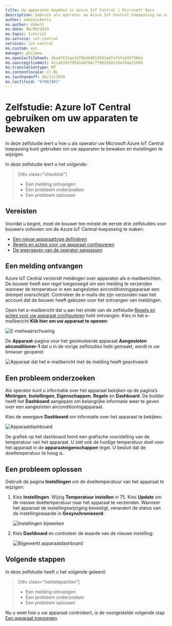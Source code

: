```yaml
---
title: Uw apparaten bewaken in Azure IoT Central | Microsoft Docs
description: Gebruik als operator uw Azure IoT Central-toepassing om uw apparaten te bewaken.
author: dominicbetts
ms.author: dobett
ms.date: 06/09/2019
ms.topic: tutorial
ms.service: iot-central
services: iot-central
ms.custom: mvc
manager: philmea
ms.openlocfilehash: d6ad7631ae32f8bd04812093a0fef4fa3d575864
ms.sourcegitcommit: 41ca82b5f95d2e07b0c7f9025b912daf0ab21909
ms.translationtype: MT
ms.contentlocale: nl-NL
ms.lasthandoff: 06/13/2019
ms.locfileid: "67067401"
---
```

# <a name="tutorial-use-azure-iot-central-to-monitor-your-devices"></a>Zelfstudie: Azure IoT Central gebruiken om uw apparaten te bewaken

In deze zelfstudie leert u hoe u als operator uw Microsoft Azure IoT Central toepassing kunt gebruiken om uw apparaten te bewaken en instellingen te wijzigen.

In deze zelfstudie leert u het volgende:

> [!div class="checklist"]
> * Een melding ontvangen
> * Een probleem onderzoeken
> * Een probleem oplossen

## <a name="prerequisites"></a>Vereisten

Voordat u begint, moet de bouwer ten minste de eerste drie zelfstudies voor bouwers voltooien om de Azure IoT Central-toepassing te maken:

* [Een nieuw apparaattype definiëren](tutorial-define-device-type.md)
* [Regels en acties voor uw apparaat configureren](tutorial-configure-rules.md)
* [De weergaven van de operator aanpassen](tutorial-customize-operator.md)

## <a name="receive-a-notification"></a>Een melding ontvangen

Azure IoT Central verzendt meldingen over apparaten als e-mailberichten. De bouwer heeft een regel toegevoegd om een ​​melding te verzenden wanneer de temperatuur in een aangesloten airconditioningapparaat een drempel overschrijdt. Controleer de e-mails die zijn verzonden naar het account dat de bouwer heeft gekozen voor het ontvangen van meldingen.

Open het e-mailbericht dat u aan het einde van de zelfstudie [Regels en acties voor uw apparaat configureren](tutorial-configure-rules.md) hebt ontvangen. Kies in het e-mailbericht **Klik hier om uw apparaat te openen**:

![E-mailwaarschuwing](media/tutorial-monitor-devices/email.png)

De **Apparaat**-pagina voor het gesimuleerde apparaat **Aangesloten airconditioner-1** dat u in de vorige zelfstudies hebt gemaakt, wordt in uw browser geopend:

![Apparaat dat het e-mailbericht met de melding heeft geactiveerd](media/tutorial-monitor-devices/sourcedevice.png)

## <a name="investigate-an-issue"></a>Een probleem onderzoeken

Als operator kunt u informatie over het apparaat bekijken op de pagina’s **Metingen**, **Instellingen**, **Eigenschappen**, **Regels** en  **Dashboard**. De builder heeft het **Dashboard** aangepast om belangrijke informatie weer te geven over een aangesloten airconditioningapparaat.

Kies de weergave **Dashboard** om informatie over het apparaat te bekijken.

![Apparaatdashboard](media/tutorial-monitor-devices/initial_screen.png)

De grafiek op het dashboard toont een grafische voorstelling van de temperatuur van het apparaat. U ziet ook de huidige temperatuur doel voor het apparaat in de **apparaateigenschappen** tegel. U besluit dat de doeltemperatuur te hoog is.

## <a name="remediate-an-issue"></a>Een probleem oplossen

Gebruik de pagina **Instellingen** om de doeltemperatuur van het apparaat te wijzigen:

1. Kies **Instellingen**. Wijzig **Temperatuur instellen** in 75. Kies **Update** om de nieuwe doeltemperatuur naar het apparaat te verzenden. Wanneer het apparaat de instellingswijziging bevestigt, verandert de status van de instellingswaarde in **Gesynchroniseerd**:

    ![Instellingen bijwerken](media/tutorial-monitor-devices/change_settings.png)

2. Kies **Dashboard** en controleer de waarde van de nieuwe instelling:

    ![Bijgewerkt apparaatdashboard](media/tutorial-monitor-devices/new_settings.png)

## <a name="next-steps"></a>Volgende stappen

In deze zelfstudie heeft u het volgende geleerd:

> [!div class="nextstepaction"]
> * Een melding ontvangen
> * Een probleem onderzoeken
> * Een probleem oplossen

Nu u weet hoe u uw apparaat controleert, is de voorgestelde volgende stap [Een apparaat toevoegen](tutorial-add-device.md).